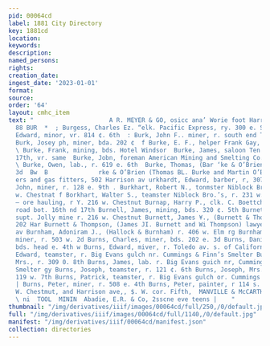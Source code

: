 ```yaml
---
pid: 00064cd
label: 1881 City Directory
key: 1881cd
location: 
keywords: 
description: 
named_persons: 
rights: 
creation_date: 
ingest_date: '2023-01-01'
format: 
source: 
order: '64'
layout: cmhc_item
text: "                     A R. MEYER & GO, osicc ana’ Worie foot Harrison avd  BUR
  88 BUR  *  ; Burgess, Charles Ez. “elk. Pacific Express, ry. 300 e. Sth  = Burk,
  Edward, minor, vr. 814 ¢. 6th  : Burk, John F.. miner, r. south end Toledo av  *
  Burk, Josey ph, miner, bda. 202 ¢  f Burke, E. F., helper Frank Gay, r. $28 e. 10th
  \ Burke, Frank, mining, bds. Hotel Windsor  Burke, James, saloon Ten Mile rd. nr.
  17th, vr. same  Burke, Jobn, foreman American Mining and Smelting Co., r smelter
  \ Burke, Owen, lab., r. 619 e. 6th  Burke, Thomas, (Bar ‘ke & O’Brien) r. 429 e.
  3d  Bw  B              rke & O’Brien (Thomas BL. Burke and Martin O’Brien) plumb-
  ers and gas fitters, 502 Harrison av urkhardt, Edward, barber, r, 307 w. 4th Burkhardt,
  John, miner, r. 128 e. 9th . Burkhart, Robert N., tonmster Niblock Bro.’ Sr. 281
  w. Chestnat f Borkhart, Walter S., teamster Niblock Bro.’s, r. 231 w. Chestnut Burks,
  — ore hauling, r Y. 216 w. Chestnut Burnap, Harry P., clk. C. Boettcher r. Ten Mile
  road bot. 16th nd 17th Burnell, James, mining, bds. 320 ¢. 5th Burnett, Henry D.,
  supt. Jolly mine r. 216 w. Chestnut Burnett, James ¥., (Burnett & Thompson) rv.
  202 Har Burnett & Thompson, (James JI. Burnett and Wi Thompson) lawyers, 202 farrison
  av Burnham, Adoniram J., (Hallock & Burnham) r. 406 w. Elm rg Burnham, David D.,
  miner, r. 503 w. 2d Burns, Charles, miner, bds. 202 e. 3d Burns, Daniel, miner,
  bds. head e. 4th w Burns, Edward, miver, r. Toledo av. s. of California tnnnel Burns,
  Edward, teamster, r. Big Evans gulch nr. Cummings & Finn’s Smelter Burns, E. J.,
  Mrs., r. 309 0. 8th Burns, James, lab. r. Big Evans guich nr, Cummings é& Finn’s
  Smelter gy Burns, Joseph, teamster, r. 121 ¢. 6th Burns, Joseph, Mrs., (col’d) r.
  119 w. 7th Burns, Patrick, teamster, r. Big Evans gulch or. Cummings & Fian’s Smelter
  | Burns, Peter, miner, r. 508 e. 4th Burns, Peter, painter, r 114 s. Toledo av     142
  W. Chestmut, and Harrison ave,, $. W. cor. Fifth,  MANVILLE & McCARTHY,     HARDWARE,
  \ ni  TOOL  MININ  Abadie, E.R. & Co, 2sscne eve teens |    "
thumbnail: "/img/derivatives/iiif/images/00064cd/full/250,/0/default.jpg"
full: "/img/derivatives/iiif/images/00064cd/full/1140,/0/default.jpg"
manifest: "/img/derivatives/iiif/00064cd/manifest.json"
collection: directories
---
```

